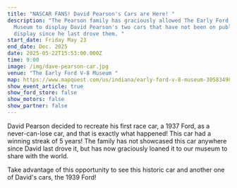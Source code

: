 ```yaml
---
title: "NASCAR FANS! David Pearson's Cars are Here! "
description: "The Pearson family has graciously allowed The Early Ford V-8
  Museum to display David Pearson's two cars that have not been on public
  display since he last drove them. "
start_date: Friday May 23
end_date: Dec. 2025
date: 2025-05-22T15:53:00.000Z
time: 9:00
image: /img/dave-pearson-car.jpg
venue: "The Early Ford V-8 Museum "
map: https://www.mapquest.com/us/indiana/early-ford-v-8-museum-305834909
show_event_article: true
show_ford_store: false
show_motors: false
show_partner: false
---
```

David Pearson decided to recreate his first race car, a 1937 Ford, as a never-can-lose car, and that is exactly what happened! This car had a winning streak of 5 years! The family has not showcased this car anywhere since David last drove it, but has now graciously loaned it to our museum to share with the world. 

Take advantage of this opportunity to see this historic car and another one of David's cars, the 1939 Ford!

